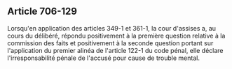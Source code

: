 Article 706-129
----
Lorsqu'en application des articles 349-1 et 361-1, la cour d'assises a, au cours
du délibéré, répondu positivement à la première question relative à la
commission des faits et positivement à la seconde question portant sur
l'application du premier alinéa de l'article 122-1 du code pénal, elle déclare
l'irresponsabilité pénale de l'accusé pour cause de trouble mental.
